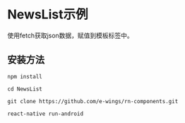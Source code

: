 # NewsList示例
使用fetch获取json数据，赋值到模板标签中。

## 安装方法

```npm install```

```cd NewsList```

```git clone https://github.com/e-wings/rn-components.git```

```react-native run-android```
